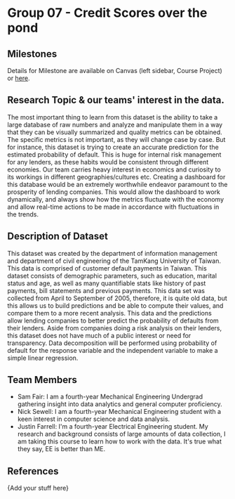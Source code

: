 # Group 07 - Credit Scores over the pond

## Milestones

Details for Milestone are available on Canvas (left sidebar, Course Project) or [here](https://firas.moosvi.com/courses/data301/project/milestone01.html).

## Research Topic & our teams' interest in the data.

The most important thing to learn from this dataset is the ability to take a large database of raw numbers and analyze and manipulate them in a way that they can be visually summarized and quality metrics can be obtained. The specific metrics is not important, as they will change case by case. But for instance, this dataset is trying to create an accurate prediction for the estimated probability of default. This is huge for internal risk management for any lenders, as these habits would be consistent through different economies. Our team carries heavy interest in economics and curiosity to its workings in different geographies/cultures etc. Creating a dashboard for this database would be an extremely worthwhile endeavor paramount to the prosperity of lending companies. This would allow the dashboard to work dynamically, and always show how the metrics fluctuate with the economy and allow real-time actions to be made in accordance with fluctuations in the trends. 

## Description of Dataset

This dataset was created by the department of information management and department of civil engineering of the TamKang University of Taiwan. This data is comprised of customer default payments in Taiwan. This dataset consists of demographic parameters, such as education, marital status and age, as well as many quantifiable stats like history of past payments, bill statements and previous payments. This data set was collected from April to September of 2005, therefore, it is quite old data, but this allows us to build predictions and be able to compute their values, and compare them to a more recent analysis.
This data and the predictions allow lending companies to better predict the probability of defaults from their lenders. Aside from companies doing a risk analysis on their lenders, this dataset does not have much of a public interest or need for transparency. Data decomposition will be performed using probability of default for the response variable and the independent variable to make a simple linear regression. 


## Team Members

- Sam Fair: I am a fourth-year Mechanical Engineering Undergrad gathering insight into data analytics and general computer proficiency.
- Nick Sewell: I am a fourth-year Mechanical Engineering student with a keen interest in computer science and data analysis.
- Justin Farrell: I'm a fourth-year Electrical Engineering student. My research and background consists of large amounts of data collection, I am taking this course to learn how to work with the data. It's true what they say, EE is better than ME.

## References

{Add your stuff here}
